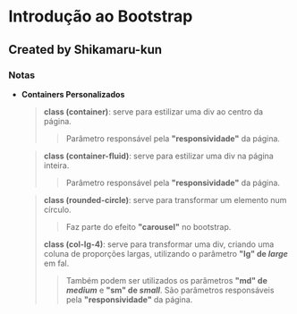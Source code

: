 # Introdução ao Bootstrap

## Created by Shikamaru-kun

### Notas

 - **Containers Personalizados**

   > **class (container)**: serve para estilizar uma div ao centro da página.
     >> Parâmetro responsável pela **"responsividade"** da página.

   > **class (container-fluid)**: serve para estilizar uma div na página inteira.
     >> Parâmetro responsável pela **"responsividade"** da página.

   > **class (rounded-circle)**: serve para transformar um elemento num círculo.
     >> Faz parte do efeito **"carousel"** no bootstrap.
   >
   > **class (col-lg-4)**: serve para transformar uma div, criando uma coluna de proporções largas, utilizando o parâmetro **"lg" de *large*** em fal.
     >> Também podem ser utilizados os parâmetros **"md" de *medium*** e **"sm" de *small***.
     >> São parâmetros responsáveis pela **"responsividade"** da página.

